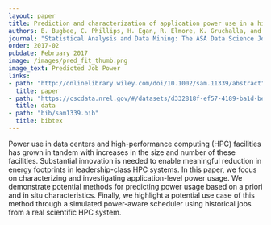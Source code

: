 ```yaml
---
layout: paper
title: Prediction and characterization of application power use in a high-performance computing environment
authors: B. Bugbee, C. Phillips, H. Egan, R. Elmore, K. Gruchalla, and A. Purkayastha
journal: "Statistical Analysis and Data Mining: The ASA Data Science Journal"
order: 2017-02 
pubdate: February 2017
image: /images/pred_fit_thumb.png
image_text: Predicted Job Power
links:
- path: "http://onlinelibrary.wiley.com/doi/10.1002/sam.11339/abstract"
  title: paper
- path: "https://cscdata.nrel.gov/#/datasets/d332818f-ef57-4189-ba1d-beea291886eb"
  title: data
- path: "bib/sam1339.bib"
  title: bibtex
---
```

Power use in data centers and high-performance computing (HPC) facilities has grown in tandem with increases in the size and number of these facilities. Substantial innovation is needed to enable meaningful reduction in energy footprints in leadership-class HPC systems. In this paper, we focus on characterizing and investigating application-level power usage. We demonstrate potential methods for predicting power usage based on a priori and in situ characteristics. Finally, we highlight a potential use case of this method through a simulated power-aware scheduler using historical jobs from a real scientific HPC system.
